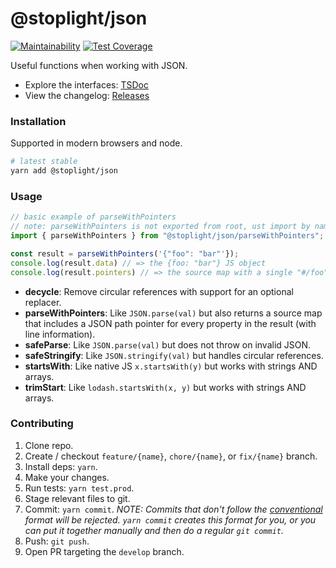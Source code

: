# @stoplight/json

[![Maintainability](https://api.codeclimate.com/v1/badges/85d2215f8b1e8a15214f/maintainability)](https://codeclimate.com/github/stoplightio/json/maintainability) [![Test Coverage](https://api.codeclimate.com/v1/badges/85d2215f8b1e8a15214f/test_coverage)](https://codeclimate.com/github/stoplightio/json/test_coverage)

Useful functions when working with JSON.

- Explore the interfaces: [TSDoc](https://stoplightio.github.io/json)
- View the changelog: [Releases](https://github.com/stoplightio/json/releases)

### Installation

Supported in modern browsers and node.

```bash
# latest stable
yarn add @stoplight/json
```

### Usage

```ts
// basic example of parseWithPointers
// note: parseWithPointers is not exported from root, ust import by name
import { parseWithPointers } from "@stoplight/json/parseWithPointers";

const result = parseWithPointers('{"foo": "bar"'});
console.log(result.data) // => the {foo: "bar"} JS object
console.log(result.pointers) // => the source map with a single "#/foo" pointer that has position info for the foo property
```

- **decycle**: Remove circular references with support for an optional replacer.
- **parseWithPointers**: Like `JSON.parse(val)` but also returns a source map that includes a JSON path pointer for every property in the result (with line information).
- **safeParse**: Like `JSON.parse(val)` but does not throw on invalid JSON.
- **safeStringify**: Like `JSON.stringify(val)` but handles circular references.
- **startsWith**: Like native JS `x.startsWith(y)` but works with strings AND arrays.
- **trimStart**: Like `lodash.startsWith(x, y)` but works with strings AND arrays.

### Contributing

1. Clone repo.
2. Create / checkout `feature/{name}`, `chore/{name}`, or `fix/{name}` branch.
3. Install deps: `yarn`.
4. Make your changes.
5. Run tests: `yarn test.prod`.
6. Stage relevant files to git.
7. Commit: `yarn commit`. _NOTE: Commits that don't follow the [conventional](https://github.com/marionebl/commitlint/tree/master/%40commitlint/config-conventional) format will be rejected. `yarn commit` creates this format for you, or you can put it together manually and then do a regular `git commit`._
8. Push: `git push`.
9. Open PR targeting the `develop` branch.
